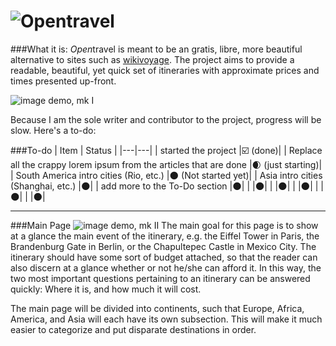 ![*Open*travel](http://a.pomf.se/kvsslv.png)
==========

###What it is:
*Open*travel is meant to be an gratis, libre, more beautiful alternative to sites such as [wikivoyage](https://en.wikivoyage.org/wiki/Main_Page).  The project aims to provide a readable, beautiful, yet quick set of itineraries with approximate prices and times presented up-front. 

![image demo, mk I](http://a.pomf.se/ygawoc.gif)

Because I am the sole writer and contributor to the project, progress will be slow. Here's a to-do:

###To-do
| Item | Status |
|---|---|
| started the project |:ballot_box_with_check: (done)|
| Replace all the crappy lorem ipsum from the articles that are done |:waxing_crescent_moon: (just starting)|
| South America intro cities (Rio, etc.) |:new_moon: (Not started yet)|
| Asia intro cities (Shanghai, etc.) |:new_moon:|
| add more to the To-Do section |:new_moon:|
|  |:new_moon:|
|  |:new_moon:|
|  |:new_moon:|
|  |:new_moon:|
|  |:new_moon:|

----------------

###Main Page
![image demo, mk II](http://a.pomf.se/ckeoor.gif)
The main goal for this page is to show at a glance the main event of the itinerary, e.g. the Eiffel Tower in Paris, the Brandenburg Gate in Berlin, or the Chapultepec Castle in Mexico City. The itinerary should have some sort of budget attached, so that the reader can also discern at a glance whether or not he/she can afford it. In this way, the two most important questions pertaining to an itinerary can be answered quickly: Where it is, and how much it will cost.

The main page will be divided into continents, such that Europe, Africa, America, and Asia will each have its own subsection. This will make it much easier to categorize and put disparate destinations in order. 
